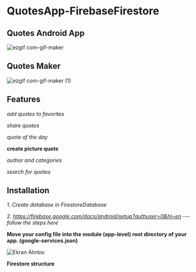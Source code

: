 # QuotesApp-FirebaseFirestore
## Quotes Android App

![ezgif com-gif-maker](https://user-images.githubusercontent.com/74429693/201745230-32d364b4-c6cb-46e2-b399-870d9b71b9e9.gif)

## Quotes Maker

![ezgif com-gif-maker (1)](https://user-images.githubusercontent.com/74429693/201746478-3767ed54-2989-486e-a23a-584828b3cf91.gif)

## Features
*add quotes to favorites*

*share quotes*

*quote of the day*

**create picture quote**

*author and categories*

*search for quotes*

## Installation

*1. Create database in FirestoreDatabase*

*2. https://firebase.google.com/docs/android/setup?authuser=0&hl=en --- follow the steps here*

**Move your config file into the module (app-level) root directory of your app. (google-services.json)**

![Ekran Alıntısı](https://user-images.githubusercontent.com/74429693/201753476-43b3744e-467a-4c74-bb0a-dfdeb2244721.PNG)

**Firestore structure**



